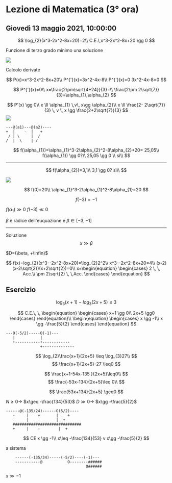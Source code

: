 # Lezione di Matematica (3° ora)

## Giovedì 13 maggio  2021, 10:00:00

$$
\log_{2}(x^3-2x^2-8x+20)=2\\
C.E.\,x^3-2x^2-8x+20 \gg 0
$$

Funzione di terzo grado
minimo una soluzione

![](https://i.imgur.com/MefICAy.jpg)

Calcolo derivate

$$
P(x)=x^3-2x^2-8x+20\\
P^{'}(x)=3x^2-4x-8\\
P^{'}(x)=0 3x^2-4x-8=0
$$

$$
P^{'}(x)=0\\
x=\frac{2\pm\sqrt{4+24}}{3}=\\
\frac{2\pm 2\sqrt{7}}{3}=\alpha_{1},\alpha_{2}
$$


$$
P'(x) \gg 0\\
x \ll \alpha_{1} \,v\, x\gg \alpha_{2}\\
x \ll \frac{2- 2\sqrt{7}}{3} \, v \, x \gg \frac{2+2\sqrt{7}}{3}
$$
![](https://i.imgur.com/W95RRIN.jpg)

	---@(a1)---@(a2)----
	+  |    -  |   +
	 / | \     |  /
	/  |  \    | /


$$
f(\alpha_{1})=\alpha_{1}^3-2\alpha_{2}^2-8\alpha_{2}+20= 25,05\\
f(\alpha_{1}) \gg 0?\\
25,05 \gg 0
\\ sì\\
$$

---

$$
f(\alpha_{2})=3,1\\
3,1 \gg 0? sì\\
$$

![](https://i.imgur.com/d1vpEYC.jpg)



$$
f(0)=20\\
\alpha_{1}^3-2\alpha_{1}^2-8\alpha_{1}=20
$$


$$
f(-3)=-1
$$

$f(\alpha_{1}) \gg 0$
$f(-3) \ll 0$

$\beta$ è radice dell'euquazione e 
$\beta\in[-3,-1]$

---
Soluzione
$$
x \gg \beta
$$

$D=(\beta, +\infin)$

$$
f(x)=log_{2}(x^3--2x^2-8x+20)=\log_{2}2^2\\
x^3--2x^2-8x+20=4\\
(x-2)(x-2\sqrt{2})(x+2\sqrt{2})=0\\
x=\begin{equation}
\begin{cases}
2 \, \, Acc.\\
\pm 2\sqrt{2} \, \,Acc.
\end{cases}
\end{equation}
$$


## Esercizio
$$
\log_{3}(x+1)-log_{3}(2x+5) \leq 3
$$

$$
C.E.\, \, 
\begin{equation}
\begin{cases}
x+1 \gg 0\\
2x+5 \gg0
\end{cases}
\end{equation}\\
\begin{equation}
\begin{cases}
x \gg -1\\
x \gg -\frac{5}{2}
\end{cases}
\end{equation}
$$

	---O(-5/2)-----O(-1)---
	   |           |
	   +-----------+------------
				   +--------------

$$
\log_{2}\frac{x+1}{2x+5} \leq \log_{3}27\\
$$
$$
\frac{x+1}{2x+5}-27 \leq0
$$

$$
\frac{x+1-54x-135
}{2x+5}\leq0\\
$$
$$
\frac{-53x-134}{2x+5}\leq 0\\
$$

$$
\frac{53x+134}{2x+5} \geq0
$$

$N \geq0 \rightarrow$    $x\geq -\frac{134}{53}$
$D \gg0 \rightarrow$    $x\gg -\frac{5}{2}$

	------@(-135/24)------O(5/2)----
	   -     |    +       |    +
	   -     |    -       |  +
	   ##############################
	   +     |    -        |  +

$$
CE x \gg -1\\
 x\leq -\frac{134}{53} v x\gg -\frac{5}{2}
$$


a sistema


		------(-135/34)-----(-5/2)----(-1)---
		-----------@           O--------######
		                               O######

$x \gg -1$
<!--stackedit_data:
eyJoaXN0b3J5IjpbLTQ0MzcyMjkzMSwtMTgwMTgxNDI5MiwtMT
gyODUwNzExM119
-->